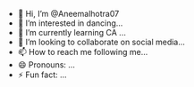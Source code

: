 - 👋 Hi, I’m @Aneemalhotra07
- 👀 I’m interested in dancing...
- 🌱 I’m currently learning CA ...
- 💞️ I’m looking to collaborate on social media...
- 📫 How to reach me following me...
- 😄 Pronouns: ...
- ⚡ Fun fact: ...

<!---
Aneemalhotra07/Aneemalhotra07 is a ✨ special ✨ repository because its `README.md` (this file) appears on your GitHub profile.
You can click the Preview link to take a look at your changes.
--->
